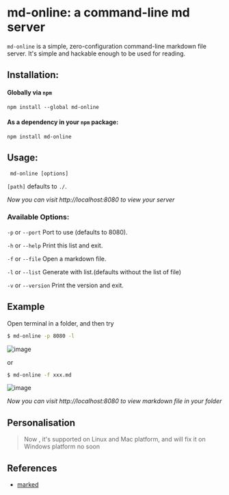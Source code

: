 # md-online: a command-line md server

`md-online` is a simple, zero-configuration command-line markdown file server. It's simple and hackable enough to be used for reading.

## Installation:

#### Globally via `npm`

    npm install --global md-online
     
#### As a dependency in your `npm` package:

    npm install md-online

## Usage:

     md-online [options]

`[path]` defaults to `./`.

*Now you can visit http://localhost:8080 to view your server*


### Available Options:

`-p` or `--port` Port to use (defaults to 8080).

`-h` or `--help` Print this list and exit.

`-f` or `--file` Open a markdown file.

`-l` or `--list` Generate with list.(defaults  without the list of file)

`-v` or `--version` Print the version and exit.


## Example

Open terminal in a folder, and then try

```sh
$ md-online -p 8080 -l
```

![image](https://note.youdao.com/yws/api/personal/file/WEB576a01e812d794a63745a5c7828334e0?method=download&shareKey=8d18887f50e2938b1facf15c1989956d)

or 
```sh
$ md-online -f xxx.md
```

![image](https://note.youdao.com/yws/api/personal/file/WEBf745500188d12f9ad146736c027f1d1c?method=download&shareKey=34b2711e3e01921af63066286451bb07)



*Now you can visit http://localhost:8080 to view markdown file in your folder*


## Personalisation
> Now , it's supported on Linux and Mac platform, and will fix it on Windows platform no soon

## References
+ [marked](https://www.npmjs.com/package/marked)


